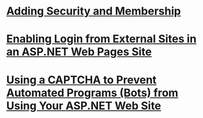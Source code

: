 # [Adding Security and Membership](16-adding-security-and-membership.md)
# [Enabling Login from External Sites in an ASP.NET Web Pages Site](enabling-login-from-external-sites-in-an-aspnet-web-pages-site.md)
# [Using a CAPTCHA to Prevent Automated Programs (Bots) from Using Your ASP.NET Web Site](using-a-catpcha-to-prevent-automated-programs-bots-from-using-your-aspnet-web-site.md)
